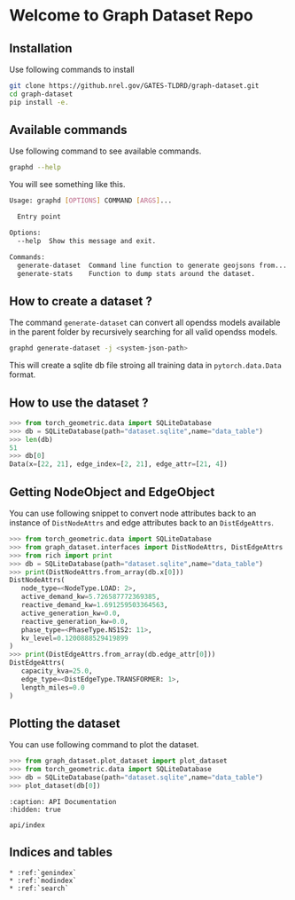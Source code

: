 
# Welcome to Graph Dataset Repo

## Installation

Use following commands to install
```bash title="Installation Steps"
git clone https://github.nrel.gov/GATES-TLDRD/graph-dataset.git
cd graph-dataset
pip install -e.
```

## Available commands

Use following command to see available commands.

```bash
graphd --help
```

You will see something like this.
```bash
Usage: graphd [OPTIONS] COMMAND [ARGS]...

  Entry point

Options:
  --help  Show this message and exit.

Commands:
  generate-dataset  Command line function to generate geojsons from...
  generate-stats    Function to dump stats around the dataset.
```

## How to create a dataset ?

The command `generate-dataset` can convert all opendss models available in the parent folder by recursively searching for all valid opendss models.

```bash
graphd generate-dataset -j <system-json-path>
```

This will create a sqlite db file stroing all training data in `pytorch.data.Data` format.

## How to use the dataset ?

```python
>>> from torch_geometric.data import SQLiteDatabase
>>> db = SQLiteDatabase(path="dataset.sqlite",name="data_table")
>>> len(db)
51
>>> db[0]
Data(x=[22, 21], edge_index=[2, 21], edge_attr=[21, 4])
```

## Getting NodeObject and EdgeObject

You can use following snippet to convert node attributes back to an instance of 
`DistNodeAttrs` and edge attributes back to an `DistEdgeAttrs`.

```python
>>> from torch_geometric.data import SQLiteDatabase
>>> from graph_dataset.interfaces import DistNodeAttrs, DistEdgeAttrs
>>> from rich import print
>>> db = SQLiteDatabase(path="dataset.sqlite",name="data_table")
>>> print(DistNodeAttrs.from_array(db.x[0]))
DistNodeAttrs(
   node_type=<NodeType.LOAD: 2>,
   active_demand_kw=5.726587772369385,
   reactive_demand_kw=1.691259503364563,
   active_generation_kw=0.0,
   reactive_generation_kw=0.0,
   phase_type=<PhaseType.NS1S2: 11>,
   kv_level=0.1200888529419899
)
>>> print(DistEdgeAttrs.from_array(db.edge_attr[0]))
DistEdgeAttrs(
   capacity_kva=25.0,
   edge_type=<DistEdgeType.TRANSFORMER: 1>,
   length_miles=0.0
)
```

## Plotting the dataset

You can use following command to plot the dataset.

```python
>>> from graph_dataset.plot_dataset import plot_dataset
>>> from torch_geometric.data import SQLiteDatabase
>>> db = SQLiteDatabase(path="dataset.sqlite",name="data_table")
>>> plot_dataset(db[0])
```

```{toctree}
:caption: API Documentation
:hidden: true

api/index
```




## Indices and tables

```{eval-rst}
* :ref:`genindex`
* :ref:`modindex`
* :ref:`search`
```
